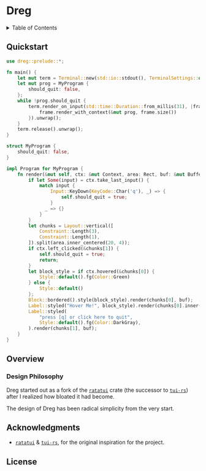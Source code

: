 
# Dreg

<details>
<summary>Table of Contents</summary>

- [Quickstart](#quickstart)
- [Overview](#overview)
  - [Design Philosophy](#design-philosophy)
- [Acknowledgments](#acknowledgments)
- [License](#license)

</details>

## Quickstart

```rust
use dreg::prelude::*;

fn main() {
    let mut term = Terminal::new(std::io::stdout(), TerminalSettings::default()).unwrap();
    let mut prog = MyProgram {
        should_quit: false,
    };
    while !prog.should_quit {
        term.render_on_input(std::time::Duration::from_millis(31), |frame| {
            frame.render_with_context(&mut prog, frame.size())
        }).unwrap();
    }
    term.release().unwrap();
}

struct MyProgram {
    should_quit: false,
}

impl Program for MyProgram {
    fn render(&mut self, ctx: &mut Context, area: Rect, buf: &mut Buffer) {
        if let Some(input) = ctx.take_last_input() {
            match input {
                Input::KeyDown(KeyCode::Char('q'), _) => {
                    self.should_quit = true;
                }
              _ => {}
            }
        }
        let chunks = Layout::vertical([
            Constraint::Length(3),
            Constraint::Length(1),
        ]).split(area.inner_centered(20, 4));
        if ctx.left_clicked(&chunks[1]) {
            self.should_quit = true;
            return;
        }
        let block_style = if ctx.hovered(&chunks[0]) {
            Style::default().fg(Color::Green)
        } else {
            Style::default()
        };
        Block::bordered().style(block_style).render(chunks[0], buf);
        Label::styled("Hover Me!", block_style).render(chunks[0].inner(), buf);
        Label::styled(
            "press [q] or click here to quit", 
            Style::default().fg(Color::DarkGray),
        ).render(chunks[1], buf);
    }
}

```

## Overview

### Design Philosophy

Dreg started out as a fork of the [`ratatui`] crate (the successor to [`tui-rs`]) after I realized how bloated it had become.

The design of Dreg has been radical simplicity from the very start.

## Acknowledgments

- [`ratatui`] & [`tui-rs`], for the original inspiration for the project.

## License


[`ratatui`]: https://docs.rs/ratatui/latest/ratatui/
[`tui-rs`]: https://docs.rs/tui/latest/tui/
